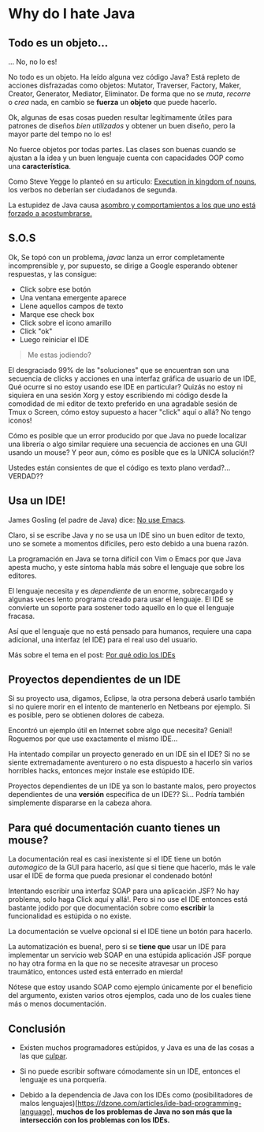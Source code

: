 Why do I hate Java
==================


Todo es un objeto...
--------------------

... No, no lo es!



No todo es un objeto. Ha leído alguna vez código Java? Está repleto de acciones
disfrazadas como objetos: Mutator, Traverser, Factory, Maker, Creator,
Generator, Mediator, Eliminator. De forma que no se *muta*, *recorre* o *crea*
nada, en cambio se **fuerza** un **objeto** que puede hacerlo.

Ok, algunas de esas cosas pueden resultar legítimamente útiles para patrones de
diseños *bien utilizados* y obtener un buen diseño, pero la mayor parte del
tempo no lo es!

No fuerce objetos por todas partes. Las clases son buenas cuando se ajustan a la
idea y un buen lenguaje cuenta con capacidades OOP como una **característica**.

Como Steve Yegge lo planteó en su articulo: [Execution in kingdom of nouns](
http://steve-yegge.blogspot.com/2006/03/execution-in-kingdom-of-nouns.html),
los verbos no deberían ser ciudadanos de segunda.

La estupidez de Java causa [asombro y comportamientos a los que uno está forzado
a acostumbrarse.]( http://www.j-paine.org/objects/objects/objects.html)


S.O.S
-----

Ok, Se topó con un problema, *javac* lanza un error completamente incomprensible
y, por supuesto, se dirige a Google esperando obtener respuestas, y las
consigue:

- Click sobre ese botón
- Una ventana emergente aparece
- Llene aquellos campos de texto
- Marque ese check box
- Click sobre el icono amarillo
- Click "ok"
- Luego reiniciar el IDE

> Me estas jodiendo?


El desgraciado 99% de las "soluciones" que se encuentran son una secuencia de
clicks y acciones en una interfaz gráfica de usuario de un IDE, Qué ocurre si no
estoy usando ese IDE en particular? Quizás no estoy ni siquiera en una sesión
Xorg y estoy escribiendo mi código desde la comodidad de mi editor de texto
preferido en una agradable sesión de Tmux o Screen, cómo estoy supuesto a hacer
"click" aquí o allá? No tengo iconos!

Cómo es posible que un error producido por que Java no puede localizar una
librería o algo similar requiere una secuencia de acciones en una GUI usando un
mouse? Y peor aun, cómo es posible que es la UNICA solución!?

Ustedes están consientes de que el código es texto plano verdad?... VERDAD??


Usa un IDE!
-----------

James Gosling (el padre de Java) dice: [No use
Emacs](http://www.computerworld.com.au/article/207799/don_t_use_emacs_says_java_father/).

Claro, si se escribe Java y no se usa un IDE sino un buen editor de texto, uno
se somete a momentos difíciles, pero esto debido a una buena razón.

La programación en Java se torna difícil con Vim o Emacs por que Java apesta
mucho, y este síntoma habla más sobre el lenguaje que sobre los editores.

El lenguaje necesita y es *dependiente* de un enorme, sobrecargado y algunas
veces lento programa creado para usar el lenguaje. El IDE se convierte un
soporte para sostener todo aquello en lo que el lenguaje fracasa.

Así que el lenguaje que no está pensado para humanos, requiere una capa
adicional, una interfaz (el IDE) para el real uso del usuario.

Más sobre el tema en el post: [Por qué odio los
IDEs](http://silly-bytes.blogspot.com/2016/03/why-do-i-hate-ides.html)


Proyectos dependientes de un IDE
--------------------------------

Si su proyecto usa, digamos, Eclipse, la otra persona deberá usarlo también si
no quiere morir en el intento de mantenerlo en Netbeans por ejemplo. Si es
posible, pero se obtienen dolores de cabeza.

Encontró un ejemplo útil en Internet sobre algo que necesita? Genial! Roguemos
por que use exactamente el mismo IDE...

Ha intentado compilar un proyecto generado en un IDE sin el IDE? Si no se siente
extremadamente aventurero o no esta dispuesto a hacerlo sin varios horribles
hacks, entonces mejor instale ese estúpido IDE.

Proyectos dependientes de un IDE ya son lo bastante malos, pero proyectos
dependientes de una **versión** especifica de un IDE?? Si... Podría también
simplemente dispararse en la cabeza ahora.


Para qué documentación cuanto tienes un mouse?
----------------------------------------------

La documentación real es casi inexistente si el IDE tiene un botón *automagico*
de la GUI para hacerlo, así que si tiene que hacerlo, más le vale usar el IDE de
forma que pueda presionar el condenado botón!

Intentando escribir una interfaz SOAP para una aplicación JSF? No hay problema,
solo haga Click aquí y allá!. Pero si no use el IDE entonces está bastante
jodido por que documentación sobre como **escribir** la funcionalidad es
estúpida o no existe.

La documentación se vuelve opcional si el IDE tiene un botón para hacerlo.

La automatización es buena!, pero si se **tiene que** usar un IDE para
implementar un servicio web SOAP en una estúpida aplicación JSF porque no hay
otra forma en la que no se necesite atravesar un proceso traumático, entonces
usted está enterrado en mierda!

Nótese que estoy usando SOAP como ejemplo únicamente por el beneficio del
argumento, existen varios otros ejemplos, cada uno de los cuales tiene más o
menos documentación.


Conclusión
----------

- Existen muchos programadores estúpidos, y Java es una de las cosas a las que
[culpar](http://www.joelonsoftware.com/articles/ThePerilsofJavaSchools.html).

- Si no puede escribir software cómodamente sin un IDE, entonces el lenguaje es
  una porquería.

- Debido a la dependencia de Java con los IDEs como (posibilitadores de malos
  lenguajes)[https://dzone.com/articles/ide-bad-programming-language], **muchos
  de los problemas de Java no son más que la intersección con los problemas con
  los IDEs.**
